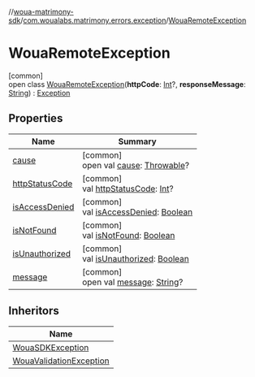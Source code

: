 //[woua-matrimony-sdk](../../../index.md)/[com.woualabs.matrimony.errors.exception](../index.md)/[WouaRemoteException](index.md)

# WouaRemoteException

[common]\
open class [WouaRemoteException](index.md)(**httpCode**: [Int](https://kotlinlang.org/api/latest/jvm/stdlib/kotlin/-int/index.html)?, **responseMessage**: [String](https://kotlinlang.org/api/latest/jvm/stdlib/kotlin/-string/index.html)) : [Exception](https://kotlinlang.org/api/latest/jvm/stdlib/kotlin/-exception/index.html)

## Properties

| Name | Summary |
|---|---|
| [cause](index.md#-875589184%2FProperties%2F-2142679453) | [common]<br>open val [cause](index.md#-875589184%2FProperties%2F-2142679453): [Throwable](https://kotlinlang.org/api/latest/jvm/stdlib/kotlin/-throwable/index.html)? |
| [httpStatusCode](http-status-code.md) | [common]<br>val [httpStatusCode](http-status-code.md): [Int](https://kotlinlang.org/api/latest/jvm/stdlib/kotlin/-int/index.html)? |
| [isAccessDenied](is-access-denied.md) | [common]<br>val [isAccessDenied](is-access-denied.md): [Boolean](https://kotlinlang.org/api/latest/jvm/stdlib/kotlin/-boolean/index.html) |
| [isNotFound](is-not-found.md) | [common]<br>val [isNotFound](is-not-found.md): [Boolean](https://kotlinlang.org/api/latest/jvm/stdlib/kotlin/-boolean/index.html) |
| [isUnauthorized](is-unauthorized.md) | [common]<br>val [isUnauthorized](is-unauthorized.md): [Boolean](https://kotlinlang.org/api/latest/jvm/stdlib/kotlin/-boolean/index.html) |
| [message](index.md#-657469214%2FProperties%2F-2142679453) | [common]<br>open val [message](index.md#-657469214%2FProperties%2F-2142679453): [String](https://kotlinlang.org/api/latest/jvm/stdlib/kotlin/-string/index.html)? |

## Inheritors

| Name |
|---|
| [WouaSDKException](../-woua-s-d-k-exception/index.md) |
| [WouaValidationException](../-woua-validation-exception/index.md) |

